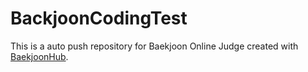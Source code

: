 # BackjoonCodingTest
This is a auto push repository for Baekjoon Online Judge created with [BaekjoonHub](https://github.com/BaekjoonHub/BaekjoonHub).
